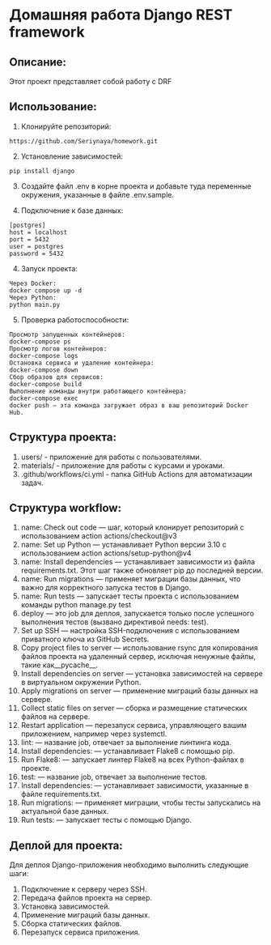 # Домашняя работа Django REST framework

## Описание:

Этот проект представляет собой работу с DRF

## Использование:

1. Клонируйте репозиторий:
```
https://github.com/Seriynaya/homework.git
```


2. Установление зависимостей:
```
pip install django
```


3. Создайте файл .env в корне проекта и добавьте туда переменные окружения, указанные в файле .env.sample.


4. Подключение к базе данных:
```
[postgres]
host = localhost
port = 5432
user = postgres
password = 5432
```


4. Запуск проекта:
```
Через Docker:
docker compose up -d
Через Python:
python main.py
```

5. Проверка работоспособности:
```
Просмотр запущенных контейнеров:
docker-compose ps
Просмотр логов контейнеров:
docker-compose logs
Остановка сервиса и удаление контейнера:
docker-compose down
Сбор образов для сервисов:
docker-compose build
Выполнение команды внутри работающего контейнера:
docker-compose exec
docker push — эта команда загружает образ в ваш репозиторий Docker Hub.
```


## Структура проекта:

1. users/ - приложение для работы с пользователями.
2. materials/ - приложение для работы с курсами и уроками.
3. .github/workflows/ci.yml - папка GitHub Actions для автоматизации задач.

## Структура workflow:

1. name: Check out code — шаг, который клонирует репозиторий с использованием action actions/checkout@v3
2. name: Set up Python — устанавливает Python версии 3.10 с использованием action actions/setup-python@v4
3. name: Install dependencies — устанавливает зависимости из файла requirements.txt. Этот шаг также обновляет pip до последней версии.
4. name: Run migrations — применяет миграции базы данных, что важно для корректного запуска тестов в Django.
5. name: Run tests — запускает тесты проекта с использованием команды python manage.py test
6. deploy — это job для деплоя, запускается только после успешного выполнения тестов (вызвано директивой needs: test).
7. Set up SSH — настройка SSH-подключения с использованием приватного ключа из GitHub Secrets.
8. Copy project files to server — использование rsync для копирования файлов проекта на удаленный сервер, исключая ненужные файлы, такие как__pycache__.
9. Install dependencies on server — установка зависимостей на сервере в виртуальном окружении Python.
10. Apply migrations on server — применение миграций базы данных на сервере.
11. Collect static files on server — сборка и размещение статических файлов на сервере.
12. Restart application — перезапуск сервиса, управляющего вашим приложением, например через systemctl.
13. lint: — название job, отвечает за выполнение линтинга кода.
14. Install dependencies: — устанавливает Flake8 с помощью pip.
15. Run Flake8: — запускает линтер Flake8 на всех Python-файлах в проекте.
16. test: — название job, отвечает за выполнение тестов.
17. Install dependencies: — устанавливает зависимости, указанные в файле requirements.txt.
18. Run migrations: — применяет миграции, чтобы тесты запускались на актуальной базе данных.
19. Run tests: — запускает тесты с помощью Django.

## Деплой для проекта:
Для деплоя Django-приложения необходимо выполнить следующие шаги:

1. Подключение к серверу через SSH.
2. Передача файлов проекта на сервер.
3. Установка зависимостей.
4. Применение миграций базы данных.
5. Сборка статических файлов.
6. Перезапуск сервиса приложения.